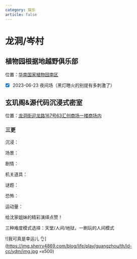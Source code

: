 ```yaml
---
category: 娱乐
article: false
---
```


# 龙洞/岑村

## 植物园根据地越野俱乐部

<span class="icon iconfont icon-locate"></span> 位置：<a href="https://ditu.amap.com/place/B0H35Z3NG3" target="_blank">华南国家植物园南区</a>

- [x] 2023-06-23 夜间场（黑灯瞎火的别提有多刺激了）

## 玄玑阁&源代码沉浸式密室

<span class="icon iconfont icon-locate"></span> 位置：<a href="https://ditu.amap.com/place/B0FFLPC8VF" target="_blank">龙洞街迎龙路167号63汇创商场一楼商场内</a>

### 三更

<div><p>沉浸：<el-rate model-value="4" disabled /></p></div>

<div><p>场景：<el-rate model-value="5" disabled /></p></div>

<div><p>剧情：<el-rate model-value="4" disabled /></p></div>

<div><p>机关道具：<el-rate model-value="2" disabled /></p></div>

<div><p>谜题：<el-rate model-value="2" disabled /></p></div>

<div><p>恐怖：<el-rate model-value="5" disabled /></p></div>

<div><p>运动量：<el-rate model-value="4" disabled /></p></div>

给沈家姐妹的精彩演绎点赞！

三种难度模式选择：天堂/人间/地狱，一刷玩的人间模式

![我可真是幸运儿 :ok_hand:](https://img.sherry4869.com/blog/life/play/guangzhou/th/ld-cc/ydm/img.jpg =x500)